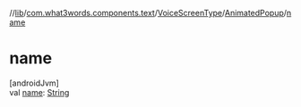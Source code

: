 //[lib](../../../../index.md)/[com.what3words.components.text](../../index.md)/[VoiceScreenType](../index.md)/[AnimatedPopup](index.md)/[name](name.md)

# name

[androidJvm]\
val [name](name.md): [String](https://kotlinlang.org/api/latest/jvm/stdlib/kotlin/-string/index.html)
